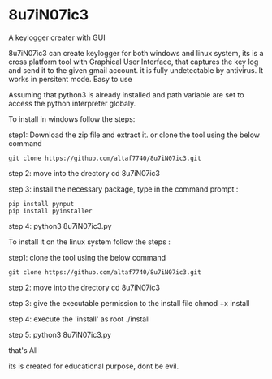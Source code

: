 # 8u7iN07ic3
A keylogger creater with GUI 

8u7iN07ic3 can create keylogger for both windows and linux system, its is a cross platform tool
with Graphical User Interface, that captures the key log and send it to the given gmail account.
it is fully undetectable by antivirus.
It works in persitent mode.
Easy to use

Assuming that python3 is already installed and path variable are set to access the python interpreter globaly.


To install in windows follow the steps:


step1: Download the zip file and extract it. 
       or clone the tool using the below command

    git clone https://github.com/altaf7740/8u7iN07ic3.git
    
step 2: move into the drectory cd 8u7iN07ic3

step 3: install the necessary package, type in the command prompt :
    
    pip install pynput
    pip install pyinstaller

step 4: python3 8u7iN07ic3.py





To install it on the linux system follow the steps :



step1: clone the tool using the below command

    git clone https://github.com/altaf7740/8u7iN07ic3.git

step 2: move into the drectory cd 8u7iN07ic3

step 3: give the executable permission to the install file chmod +x install

step 4: execute the 'install' as root ./install

step 5: python3 8u7iN07ic3.py

that's All

its is created for educational purpose, dont be evil.
